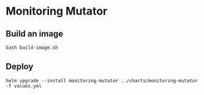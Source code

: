 # Monitoring Mutator

## Build an image

```bash
bash build-image.sh
```

## Deploy

```
helm upgrade --install monitoring-mutator ../charts/monitoring-mutator -f values.yml
```
